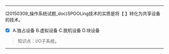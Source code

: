 ---
(20150309_操作系统试题_doc)SPOOLing技术的实质是将【 】转化为共享设备的技术。
- [x] A.独占设备 B.虚拟设备 C.脱机设备 D.块设备

> 知识点：I/O子系统。

---
